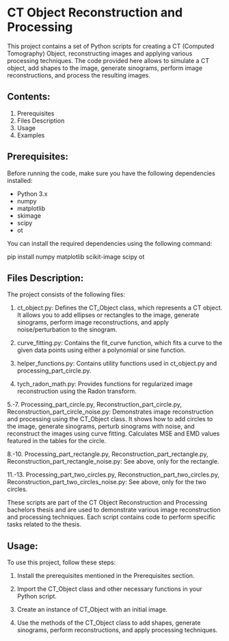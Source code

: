 # CT Object Reconstruction and Processing

This project contains a set of Python scripts for creating a CT (Computed Tomography) Object, reconstructing images and applying various processing techniques. The code provided here allows to simulate a CT object, add shapes to the image, generate sinograms, perform image reconstructions, and process the resulting images.

## Contents:

1. Prerequisites
2. Files Description
3. Usage
4. Examples


## Prerequisites:

Before running the code, make sure you have the following dependencies installed:

- Python 3.x
- numpy
- matplotlib
- skimage
- scipy
- ot

You can install the required dependencies using the following command:

pip install numpy matplotlib scikit-image scipy ot

## Files Description:

The project consists of the following files:

1. ct_object.py: Defines the CT_Object class, which represents a CT object. It allows you to add ellipses or rectangles to the image, generate sinograms, perform image reconstructions, and apply noise/perturbation to the sinogram.

2. curve_fitting.py: Contains the fit_curve function, which fits a curve to the given data points using either a polynomial or sine function.

3. helper_functions.py: Contains utility functions used in ct_object.py and processing_part_circle.py.

4. tych_radon_math.py: Provides functions for regularized image reconstruction using the Radon transform.

5.-7. Processing_part_circle.py, Reconstruction_part_circle.py, Reconstruction_part_circle_noise.py: Demonstrates image reconstruction and processing using the CT_Object class. It shows how to add circles to the image, generate sinograms, perturb sinograms with noise, and reconstruct the images using curve fitting.
Calculates MSE and EMD values featured in the tables for the circle.

8.-10. Processing_part_rectangle.py, Reconstruction_part_rectangle.py, Reconstruction_part_rectangle_noise.py: See above, only for the rectangle.

11.-13. Processing_part_two_circles.py, Reconstruction_part_two_circles.py, Reconstruction_part_two_circles_noise.py: See above, only for the two circles.

These scripts are part of the CT Object Reconstruction and Processing bachelors thesis and are used to demonstrate various image reconstruction and processing techniques. Each script contains code to perform specific tasks related to the thesis.

## Usage:

To use this project, follow these steps:

1. Install the prerequisites mentioned in the Prerequisites section.

2. Import the CT_Object class and other necessary functions in your Python script.

3. Create an instance of CT_Object with an initial image.

4. Use the methods of the CT_Object class to add shapes, generate sinograms, perform reconstructions, and apply processing techniques.
